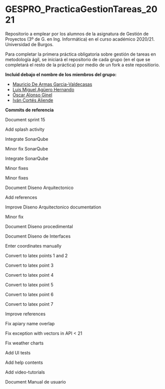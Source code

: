 # GESPRO_PracticaGestionTareas_2021
Repositorio a emplear por los alumnos de la asignatura de Gestión de Proyectos (3º de G. en Ing. Informática) en el curso académico 2020/21. Universidad de Burgos.

Para completar la primera práctica obligatoria sobre gestión de tareas en metodología ágil, se iniciará el repositorio de cada grupo (en el que se completará el resto de la práctica) por medio de un fork a este repositiorio.

**Incluid debajo el nombre de los miembros del grupo:**

- [Mauricio De Armas Garcia-Valdecasas](https://github.com/mdg1007)
- [Luis Miguel Agüero Hernando](https://github.com/lah1002)
- [Óscar Alonso Ginel](https://github.com/oag1001)
- [Iván Cortés Aliende](https://github.com/ica1006)


**Commits de referencia**

Document sprint 15

Add splash activity

Integrate SonarQube

Minor fix SonarQube

Integrate SonarQube

Minor fixes 

Minor fixes 

Document Diseno Arquitectonico

Add references

Improve Diseno Arquitectonico documentation

Minor fix

Document Diseno procedimental

Document Diseno de Interfaces

Enter coordinates manually

Convert to latex points 1 and 2

Convert to latex point 3

Convert to latex point 4

Convert to latex point 5

Convert to latex point 6

Convert to latex point 7

Improve references

Fix apiary name overlap

Fix exception with vectors in API < 21 

Fix weather charts

Add UI tests

Add help contents

Add video-tutorials

Document Manual de usuario
